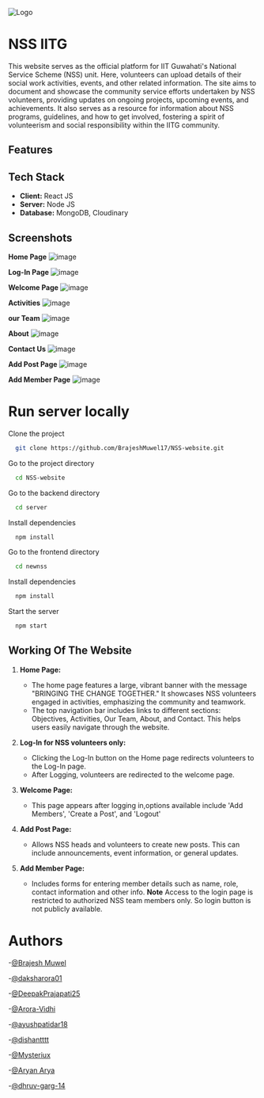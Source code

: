 ![Logo](https://i.postimg.cc/QC37s1B8/nss-logo.png)
# NSS IITG 

This website serves as the official platform for IIT Guwahati's National Service Scheme (NSS) unit. Here, volunteers can upload details of their social work activities, events, and other related information. The site aims to document and showcase the community service efforts undertaken by NSS volunteers, providing updates on ongoing projects, upcoming events, and achievements. It also serves as a resource for information about NSS programs, guidelines, and how to get involved, fostering a spirit of volunteerism and social responsibility within the IITG community.

## Features

<!-- - Login for NSS volunteers
- Add activities option for NSS voluteers
- Facility to comment
- Discussion forum
- Individual plus group chat functionality
- Project collaboration
- Mobile responsiveness
- Search using TechStacks
- Ratings for projects
- Anti-spam engine -->

## Tech Stack

- **Client:** React JS 
- **Server:** Node JS
- **Database:** MongoDB, Cloudinary

## Screenshots

**Home Page**
![image](https://i.postimg.cc/DyXVGNWr/Screenshot-2024-06-29-144847.png)

**Log-In Page**
![image](https://i.postimg.cc/4nRc3H6y/Login-Page.png)

**Welcome Page**
![image](https://i.postimg.cc/tJPj9vWN/welcomepage-nss.jpg)

**Activities**
![image](https://i.postimg.cc/cLz8zr1y/Screenshot-2024-06-29-142708.png)

**our Team**
![image](https://i.postimg.cc/d0MVddt1/Screenshot-2024-06-29-143958.png)

**About**
![image](https://i.postimg.cc/cHFWD8Zf/Screenshot-2024-06-29-144247.png)

**Contact Us**
![image](https://i.postimg.cc/Gmv1WfdL/Screenshot-2024-06-29-144513.png)

**Add Post Page**
![image](https://i.postimg.cc/zG1S2PPs/add-Post-Page.png)

**Add Member Page**
![image](https://i.postimg.cc/nLzfXhqz/addmember-nss.jpg)


# Run server locally

Clone the project

```bash
  git clone https://github.com/BrajeshMuwel17/NSS-website.git
```

Go to the project directory

```bash
  cd NSS-website
```

Go to the backend directory

```bash
  cd server
```

Install dependencies

```bash
  npm install
```


Go to the frontend directory

```bash
  cd newnss
```

Install dependencies

```bash
  npm install
```

Start the server

```bash
  npm start
```
<!-- 
## Environmental Variables
MongoDB Database URL 
```bash
MONGO_URL
```

OAUTH_CLIENT_ID
```bash
OAUTH_CLIENT_ID
```

OAUTH_CLIENT_SECRET
```bash
OAUTH_CLIENT_SECRET
```

OAUTH_REDIRECT_URI
```bash
OAUTH_CLIENT_URI
```

OAUTH_SCOPES
```bash
OAUTH_SCOPES
```

OAUTH_AUTHORITY
```bash
OAUTH_AUTHORITY
```

Port
```bash
PORT
```

JSON Web Token Key
```bash
JWT_SEC
```
React App api Key
```bash
REACT_APP_APP_KEY
```

Frontend env
```bash
REACT_APP_BACKEND_URL
```
Backend env
```bash
REACT_APP_FRONTEND_URL
``` -->


## Working Of The Website


1. **Home Page:**
   <!-- - Features user feed.
   - Top navigation bar with Global, Following, and Favorite options.
   - Global feed shows all latest posts, Following shows posts from followed users, and Favorite displays user's liked posts.
   - Communities Page lists user's groups.
   - Avatar and chats for profile image and direct messaging.
   - Side navigation bar for seamless website navigation. -->
   - The home page features a large, vibrant banner with the message "BRINGING THE CHANGE TOGETHER." It showcases NSS volunteers engaged in activities, emphasizing the community and teamwork.
   - The top navigation bar includes links to different sections: Objectives, Activities, Our Team, About, and Contact. This helps users easily navigate through the website.
    
  
3. **Log-In for NSS volunteers only:**
   - Clicking the Log-In button on the Home page redirects volunteers to the Log-In page.
   - After Logging, volunteers are redirected to the welcome page.

4. **Welcome Page:**
   -  This page appears after logging in,options available include 'Add Members', 'Create a Post', and 'Logout'
5. **Add Post Page:**
   - Allows NSS heads and volunteers to create new posts. This can include announcements, event information, or general updates.
6. **Add Member Page:**
   - Includes forms for entering member details such as name, role, contact information and other info.
**Note**  Access to the login page is restricted to authorized NSS team members only. So login button is not publicly available.
# Authors
-[@Brajesh Muwel](https://github.com/BrajeshMuwel17)

-[@daksharora01](https://github.com/daksharora01)

-[@DeepakPrajapati25](https://github.com/DeepakPrajapati25)

-[@Arora-Vidhi](https://github.com/Arora-Vidhi)

-[@ayushpatidar18](https://github.com/ayushpatidar18)

-[@dishantttt](https://github.com/dishantttt)

-[@Mysteriux](https://github.com/Mysteriux)

-[@Aryan Arya](https://github.com/Arya-n-101)

-[@dhruv-garg-14](https://github.com/dhruv-garg-14)
